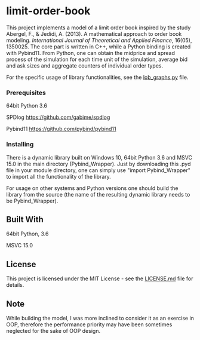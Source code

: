 # limit-order-book

This project implements a model of a limit order book inspired by the study Abergel, F., & Jedidi, A. (2013). 
A mathematical approach to order book modeling. *International Journal of Theoretical and Applied Finance*, 16(05), 1350025.
The core part is written in C++, while a Python binding is created with Pybind11. From Python, one can obtain the midprice and spread 
process of the simulation for each time unit of the simulation, average bid and ask sizes and aggregate counters of individual order types.

For the specific usage of library functionalities, see the [lob_graphs.py](https://github.com/ragoragino/limit-order-book/tree/master/limit-order-book/lob_graphs.py) file.

### Prerequisites

64bit Python 3.6

SPDlog https://github.com/gabime/spdlog

Pybind11 https://github.com/pybind/pybind11

### Installing

There is a dynamic library built on Windows 10, 64bit Python 3.6 and MSVC 15.0 in the main directory (Pybind_Wrapper). 
Just by downloading this .pyd file in your module directory, one can simply use "import Pybind_Wrapper" to import all the functionality of the library.

For usage on other systems and Python versions one should build the library from the source (the name of the resulting dynamic library needs to be Pybind_Wrapper).

## Built With

64bit Python, 3.6

MSVC 15.0

## License

This project is licensed under the MIT License - see the [LICENSE.md](LICENSE.md) file for details.

## Note
While building the model, I was more inclined to consider it as an exercise in OOP, 
therefore the performance priority may have been sometimes neglected for the sake of OOP design.